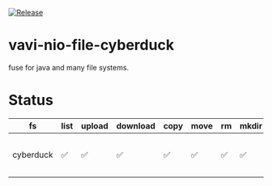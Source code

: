 [![Release](https://jitpack.io/v/umjammer/vavi-nio-file-cyberduck.svg)](https://jitpack.io/#umjammer/vavi-nio-file-cyberduck)

# vavi-nio-file-cyberduck

fuse for java and many file systems.

# Status

| fs                 | list | upload | download | copy | move | rm | mkdir | cache | watch | library |
|--------------------|------|--------|----------|------|------|----|-------|-------|-------|---------|
| cyberduck  | ✅    | ✅     | ✅       | ✅   | ✅   | ✅ | ✅    | ✅    |       | [vavi-nio-file-cyberduck](https://github.com/umjammer/vavi-nio-file-cyberduck), [cyberduck](https://github.com/iterate-ch/cyberduck) |
